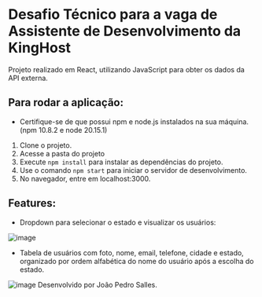 # Desafio Técnico para a vaga de Assistente de Desenvolvimento da KingHost
Projeto realizado em React, utilizando JavaScript para obter os dados da API externa. 

## Para rodar a aplicação:
- Certifique-se de que possui npm e node.js instalados na sua máquina. (npm 10.8.2 e node 20.15.1)
1. Clone o projeto.
2. Acesse a pasta do projeto
3. Execute ```npm install``` para instalar as dependências do projeto.
4. Use o comando ```npm start``` para iniciar o servidor de desenvolvimento.
5. No navegador, entre em localhost:3000.

## Features: 
- Dropdown para selecionar o estado e visualizar os usuários:
  
![image](https://github.com/user-attachments/assets/2d3b1aa3-a124-47b0-aa33-cdd6dea13672)

- Tabela de usuários com foto, nome, email, telefone, cidade e estado, organizado por ordem alfabética do nome do usuário após a escolha do estado.

![image](https://github.com/user-attachments/assets/606f5ffa-d81e-4d6c-a586-611819d99d65)
Desenvolvido por João Pedro Salles. 
